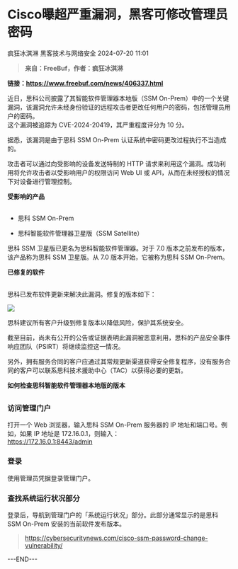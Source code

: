 #  Cisco曝超严重漏洞，黑客可修改管理员密码   
疯狂冰淇淋  黑客技术与网络安全   2024-07-20 11:01  
  
> **来自：FreeBuf，作者：疯狂冰淇淋**  
  
**链接：https://www.freebuf.com/news/406337.html**  
  
  
  
近日，思科公司披露了其智能软件管理器本地版（SSM On-Prem）中的一个关键漏洞，该漏洞允许未经身份验证的远程攻击者更改任何用户的密码，包括管理员用户的密码。  
这个漏洞被追踪为 CVE-2024-20419，其严重程度评分为 10 分。  
  
  
据悉，该漏洞是由于思科 SSM On-Prem 认证系统中密码更改过程执行不当造成的。  
  
  
攻击者可以通过向受影响的设备发送特制的 HTTP 请求来利用这个漏洞。成功利用将允许攻击者以受影响用户的权限访问 Web UI 或 API，从而在未经授权的情况下对设备进行管理控制。  
  
  
**受影响的产品**  
  
##   
- 思科 SSM On-Prem  
  
- 思科智能软件管理器卫星版（SSM Satellite）  
  
思科 SSM 卫星版已更名为思科智能软件管理器。对于 7.0 版本之前发布的版本，该产品称为思科 SSM 卫星版。从 7.0 版本开始，它被称为思科 SSM On-Prem。  
  
  
**已修复的软件**  
  
##   
  
思科已发布软件更新来解决此漏洞。修复的版本如下：  
  
  
![](https://mmbiz.qpic.cn/mmbiz_png/qq5rfBadR39t95zyTibcFLI0Whh1yue2LrR4XPCQwA1icMITdhuqn2m6SWtiavPoItsM22uBFVJKfAuv8xiaBNbgIw/640?wx_fmt=png&from=appmsg "")  
  
  
思科建议所有客户升级到修复版本以降低风险，保护其系统安全。  
  
  
截至目前，尚未有公开的公告或证据表明此漏洞被恶意利用，思科的产品安全事件响应团队（PSIRT）将继续监控这一情况。  
  
  
另外，拥有服务合同的客户应通过其常规更新渠道获得安全修复程序，没有服务合同的客户可以联系思科技术援助中心（TAC）以获得必要的更新。  
  
  
**如何检查思科智能软件管理器本地版的版本**  
  
##   
### 访问管理门户  
  
打开一个 Web 浏览器，输入思科 SSM On-Prem 服务器的 IP 地址和端口号。例如，如果 IP 地址是 172.16.0.1，则输入：  
https://172.16.0.1:8443/admin  
  
### 登录  
  
使用管理员凭据登录管理门户。  
  
### 查找系统运行状况部分  
  
登录后，导航到管理门户的「系统运行状况」部分。此部分通常显示的是思科 SSM On-Prem 安装的当前软件发布版本。  
  
  
> https://cybersecuritynews.com/cisco-ssm-password-change-vulnerability/  
  
  
  
---END---  
  
